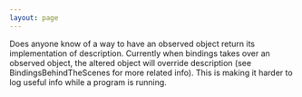 ```yaml
---
layout: page
---
```


Does anyone know of a way to have an observed object return its implementation of     description. Currently when bindings takes over an observed object, the altered object will override     description (see BindingsBehindTheScenes for more related info). This is making it harder to log useful info while a program is running.
